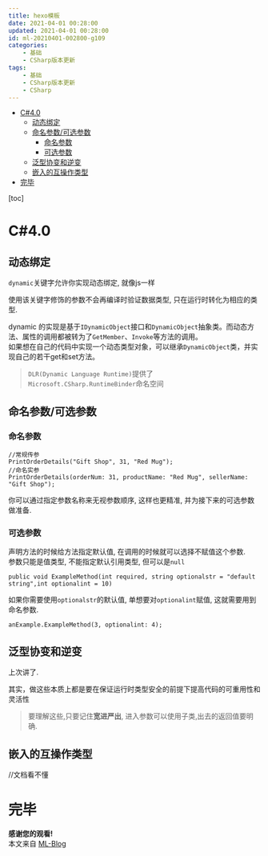 ```yaml
---
title: hexo模板
date: 2021-04-01 00:28:00
updated: 2021-04-01 00:28:00
id: ml-20210401-002800-g109
categories:
	- 基础
	- CSharp版本更新
tags: 
	- 基础
	- CSharp版本更新
	- CSharp
---
```


- [C#4.0](#c40)
	- [动态绑定](#动态绑定)
	- [命名参数/可选参数](#命名参数可选参数)
		- [命名参数](#命名参数)
		- [可选参数](#可选参数)
	- [泛型协变和逆变](#泛型协变和逆变)
	- [嵌入的互操作类型](#嵌入的互操作类型)
- [完毕](#完毕)


<!--more-->

[toc]

# C#4.0

## 动态绑定

`dynamic`关键字允许你实现动态绑定, 就像js一样

使用该关键字修饰的参数不会再编译时验证数据类型, 只在运行时转化为相应的类型.

dynamic 的实现是基于`IDynamicObject`接口和`DynamicObject`抽象类。而动态方法、属性的调用都被转为了`GetMember`、`Invoke`等方法的调用。  
如果想在自己的代码中实现一个动态类型对象，可以继承`DynamicObject`类，并实现自己的若干get和set方法。	

> `DLR(Dynamic Language Runtime)`提供了`Microsoft.CSharp.RuntimeBinder`命名空间

## 命名参数/可选参数

### 命名参数

```
//常规传参
PrintOrderDetails("Gift Shop", 31, "Red Mug");
//命名实参
PrintOrderDetails(orderNum: 31, productName: "Red Mug", sellerName: "Gift Shop");
```

你可以通过指定参数名称来无视参数顺序, 这样也更精准, 并为接下来的可选参数做准备.

### 可选参数

声明方法的时候给方法指定默认值, 在调用的时候就可以选择不赋值这个参数.  
参数只能是值类型, 不能指定默认引用类型, 但可以是`null`

```
public void ExampleMethod(int required, string optionalstr = "default string",int optionalint = 10)
```

如果你需要使用`optionalstr`的默认值, 单想要对`optionalint`赋值, 这就需要用到命名参数.

```
anExample.ExampleMethod(3, optionalint: 4);
```

## 泛型协变和逆变

上次讲了.

其实，做这些本质上都是要在保证运行时类型安全的前提下提高代码的可重用性和灵活性

> 要理解这些,只要记住**宽进严出**, 进入参数可以使用子类,出去的返回值要明确.

## 嵌入的互操作类型

//文档看不懂

# 完毕

**感谢您的观看!**  
本文来自 [ML-Blog][ML-Blog_Link]

<!-- 图片 -->

<!-- 链接 -->

<!-- 水印 -->
[ML-Blog_Link]:https://userminghaoli.github.io/ "我的博客"
